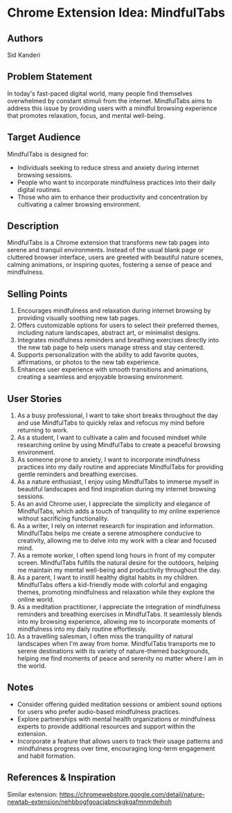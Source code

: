 # Chrome Extension Idea: MindfulTabs

## Authors

Sid Kanderi

## Problem Statement

In today's fast-paced digital world, many people find themselves overwhelmed by constant stimuli from the internet. MindfulTabs aims to address this issue by providing users with a mindful browsing experience that promotes relaxation, focus, and mental well-being.

## Target Audience

MindfulTabs is designed for:

- Individuals seeking to reduce stress and anxiety during internet browsing sessions.
- People who want to incorporate mindfulness practices into their daily digital routines.
- Those who aim to enhance their productivity and concentration by cultivating a calmer browsing environment.

## Description

MindfulTabs is a Chrome extension that transforms new tab pages into serene and tranquil environments. Instead of the usual blank page or cluttered browser interface, users are greeted with beautiful nature scenes, calming animations, or inspiring quotes, fostering a sense of peace and mindfulness.

## Selling Points

1. Encourages mindfulness and relaxation during internet browsing by providing visually soothing new tab pages.
2. Offers customizable options for users to select their preferred themes, including nature landscapes, abstract art, or minimalist designs.
3. Integrates mindfulness reminders and breathing exercises directly into the new tab page to help users manage stress and stay centered.
4. Supports personalization with the ability to add favorite quotes, affirmations, or photos to the new tab experience.
5. Enhances user experience with smooth transitions and animations, creating a seamless and enjoyable browsing environment.

## User Stories

1. As a busy professional, I want to take short breaks throughout the day and use MindfulTabs to quickly relax and refocus my mind before returning to work.
2. As a student, I want to cultivate a calm and focused mindset while researching online by using MindfulTabs to create a peaceful browsing environment.
3. As someone prone to anxiety, I want to incorporate mindfulness practices into my daily routine and appreciate MindfulTabs for providing gentle reminders and breathing exercises.
4. As a nature enthusiast, I enjoy using MindfulTabs to immerse myself in beautiful landscapes and find inspiration during my internet browsing sessions.
5. As an avid Chrome user, I appreciate the simplicity and elegance of MindfulTabs, which adds a touch of tranquility to my online experience without sacrificing functionality.
6. As a writer, I rely on internet research for inspiration and information. MindfulTabs helps me create a serene atmosphere conducive to creativity, allowing me to delve into my work with a clear and focused mind.
7. As a remote worker, I often spend long hours in front of my computer screen. MindfulTabs fulfills the natural desire for the outdoors, helping me maintain my mental well-being and productivity throughout the day.
8. As a parent, I want to instill healthy digital habits in my children. MindfulTabs offers a kid-friendly mode with colorful and engaging themes, promoting mindfulness and relaxation while they explore the online world.
9. As a meditation practitioner, I appreciate the integration of mindfulness reminders and breathing exercises in MindfulTabs. It seamlessly blends into my browsing experience, allowing me to incorporate moments of mindfulness into my daily routine effortlessly.
10. As a travelling salesman, I often miss the tranquility of natural landscapes when I'm away from home. MindfulTabs transports me to serene destinations with its variety of nature-themed backgrounds, helping me find moments of peace and serenity no matter where I am in the world.

## Notes

- Consider offering guided meditation sessions or ambient sound options for users who prefer audio-based mindfulness practices.
- Explore partnerships with mental health organizations or mindfulness experts to provide additional resources and support within the extension.
- Incorporate a feature that allows users to track their usage patterns and mindfulness progress over time, encouraging long-term engagement and habit formation.

## References & Inspiration

Similar extension: <https://chromewebstore.google.com/detail/nature-newtab-extension/nehbbogfgoacjabnckgkgafmnmdejhoh>
